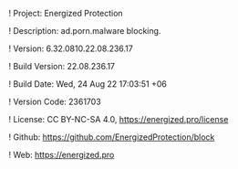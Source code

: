 ! Project: Energized Protection

! Description: ad.porn.malware blocking.

! Version: 6.32.0810.22.08.236.17

! Build Version: 22.08.236.17

! Build Date: Wed, 24 Aug 22 17:03:51 +06

! Version Code: 2361703

! License: CC BY-NC-SA 4.0, https://energized.pro/license

! Github: https://github.com/EnergizedProtection/block

! Web: https://energized.pro
